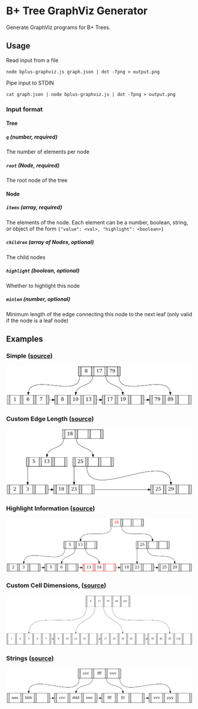 # B+ Tree GraphViz Generator

Generate GraphViz programs for B+ Trees.

## Usage
Read input from a file
```
node bplus-graphviz.js graph.json | dot -Tpng > output.png
```
Pipe input to STDIN
```
cat graph.json | node bplus-graphviz.js | dot -Tpng > output.png
```

### Input format
#### Tree
##### `q` (number, required)
The number of elements per node
##### `root` (Node, required)
The root node of the tree

#### Node
##### `items` (array, required)
The elements of the node. Each element can be a number, boolean, string, or object of the
form `{"value": <val>, "highlight": <boolean>}`

##### `children` (array of Nodes, optional)
The child nodes
##### `highlight` (boolean, optional)
Whether to highlight this node
##### `minlen` (number, optional)
Minimum length of the edge connecting this node to the next leaf (only valid if the node
is a leaf node)

## Examples

### Simple ([source](/examples/1-simple.json))
![Simple](/examples/1-simple.png)

### Custom Edge Length ([source](/examples/2-edge-length.json))
![Custom Edge Length](/examples/2-edge-length.png)

### Highlight Information ([source](/examples/3-highlight.json))
![Highlight Information](/examples/3-highlight.png)

### Custom Cell Dimensions, ([source](/examples/4-width-height.json))
![Custom Cell Dimensions,](/examples/4-width-height.png)

### Strings ([source](/examples/5-strings.json))
![Strings](/examples/5-strings.png)
